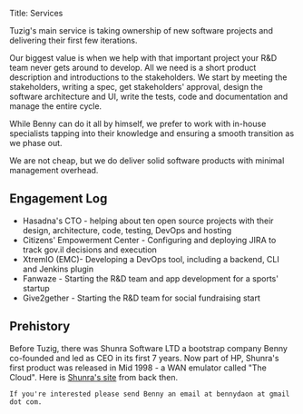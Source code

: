 Title: Services

Tuzig's main service is taking ownership of new software projects and
delivering their first few iterations.

Our biggest value is when we help with that important
project your R&D team never gets around to develop. All we need is a short product
description and introductions to the stakeholders. We start by meeting the
stakeholders, writing a spec, get stakeholders'
approval, design the software architecture and UI, write the tests, code
and documentation and manage the entire cycle.

While Benny can do it all by himself, we prefer to work
with in-house specialists tapping into their knowledge and ensuring a
smooth transition as we phase out.

We are not cheap, but we do deliver solid software products with minimal
management overhead. 

Engagement Log
--------------

* Hasadna's CTO - helping about ten open source projects with their
  design, architecture, code, testing, DevOps and hosting
* Citizens' Empowerment Center - Configuring and deploying JIRA to track
  gov.il decisions and execution
* XtremIO (EMC)- Developing a DevOps tool, including a backend, CLI
  and Jenkins plugin
* Fanwaze - Starting the R&D team and app development for a sports' startup
* Give2gether - Starting the R&D team for social fundraising start

Prehistory
----------

Before Tuzig, there was Shunra Software LTD a bootstrap company Benny
co-founded and led as CEO in its first 7 years. Now part of HP,
Shunra's first product was released in Mid 1998 - a WAN emulator called "The Cloud".
Here is [Shunra's site](/shunra1) from back then. 

    If you're interested please send Benny an email at bennydaon at gmail dot com.
